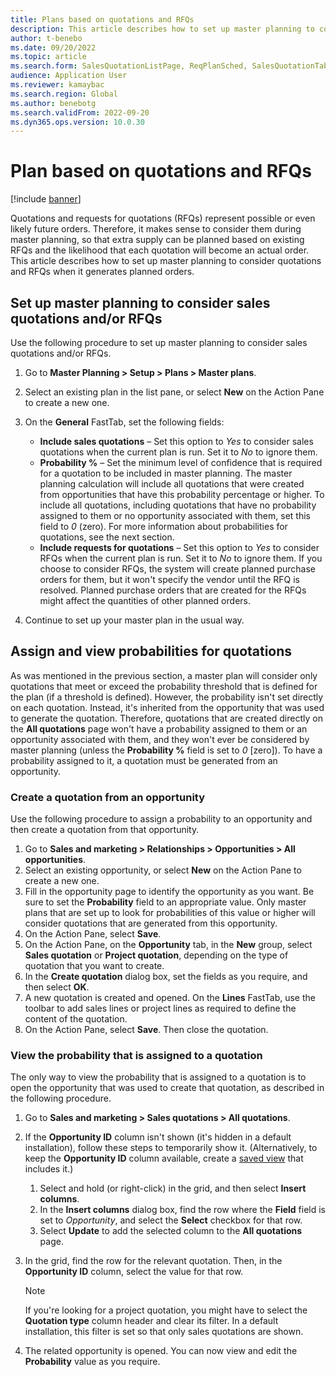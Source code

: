 ```yaml
---
title: Plans based on quotations and RFQs
description: This article describes how to set up master planning to consider quotations and requests for quotation (RFQs) when it generates planned orders.
author: t-benebo
ms.date: 09/20/2022
ms.topic: article
ms.search.form: SalesQuotationListPage, ReqPlanSched, SalesQuotationTable, smmOpportunityTable
audience: Application User
ms.reviewer: kamaybac
ms.search.region: Global
ms.author: benebotg
ms.search.validFrom: 2022-09-20
ms.dyn365.ops.version: 10.0.30
---
```


# Plan based on quotations and RFQs

[!include [banner](../../includes/banner.md)]

Quotations and requests for quotations (RFQs) represent possible or even likely future orders. Therefore, it makes sense to consider them during master planning, so that extra supply can be planned based on existing RFQs and the likelihood that each quotation will become an actual order. This article describes how to set up master planning to consider quotations and RFQs when it generates planned orders.

## Set up master planning to consider sales quotations and/or RFQs

Use the following procedure to set up master planning to consider sales quotations and/or RFQs.

1. Go to **Master Planning \> Setup \> Plans \> Master plans**.
1. Select an existing plan in the list pane, or select **New** on the Action Pane to create a new one.
1. On the **General** FastTab, set the following fields:

    - **Include sales quotations** – Set this option to *Yes* to consider sales quotations when the current plan is run. Set it to *No* to ignore them.
    - **Probability %** – Set the minimum level of confidence that is required for a quotation to be included in master planning. The master planning calculation will include all quotations that were created from opportunities that have this probability percentage or higher. To include all quotations, including quotations that have no probability assigned to them or no opportunity associated with them, set this field to *0* (zero). For more information about probabilities for quotations, see the next section.
    - **Include requests for quotations** – Set this option to *Yes* to consider RFQs when the current plan is run. Set it to *No* to ignore them. If you choose to consider RFQs, the system will create planned purchase orders for them, but it won't specify the vendor until the RFQ is resolved. Planned purchase orders that are created for the RFQs might affect the quantities of other planned orders.

1. Continue to set up your master plan in the usual way.

## Assign and view probabilities for quotations

As was mentioned in the previous section, a master plan will consider only quotations that meet or exceed the probability threshold that is defined for the plan (if a threshold is defined). However, the probability isn't set directly on each quotation. Instead, it's inherited from the opportunity that was used to generate the quotation. Therefore, quotations that are created directly on the **All quotations** page won't have a probability assigned to them or an opportunity associated with them, and they won't ever be considered by master planning (unless the **Probability %** field is set to *0* \[zero\]). To have a probability assigned to it, a quotation must be generated from an opportunity.

### Create a quotation from an opportunity

Use the following procedure to assign a probability to an opportunity and then create a quotation from that opportunity.

1. Go to **Sales and marketing \> Relationships \> Opportunities \> All opportunities**.
1. Select an existing opportunity, or select **New** on the Action Pane to create a new one.
1. Fill in the opportunity page to identify the opportunity as you want. Be sure to set the **Probability** field to an appropriate value. Only master plans that are set up to look for probabilities of this value or higher will consider quotations that are generated from this opportunity.
1. On the Action Pane, select **Save**.
1. On the Action Pane, on the **Opportunity** tab, in the **New** group, select **Sales quotation** or **Project quotation**, depending on the type of quotation that you want to create.
1. In the **Create quotation** dialog box, set the fields as you require, and then select **OK**.
1. A new quotation is created and opened. On the **Lines** FastTab, use the toolbar to add sales lines or project lines as required to define the content of the quotation.
1. On the Action Pane, select **Save**. Then close the quotation.

### View the probability that is assigned to a quotation

The only way to view the probability that is assigned to a quotation is to open the opportunity that was used to create that quotation, as described in the following procedure.

1. Go to **Sales and marketing \> Sales quotations \> All quotations**.
1. If the **Opportunity ID** column isn't shown (it's hidden in a default installation), follow these steps to temporarily show it. (Alternatively, to keep the **Opportunity ID** column available, create a [saved view](../../fin-ops-core/fin-ops/get-started/saved-views.md?toc=/dynamics365/supply-chain/toc.json) that includes it.)

    1. Select and hold (or right-click) in the grid, and then select **Insert columns**.
    1. In the **Insert columns** dialog box, find the row where the **Field** field is set to *Opportunity*, and select the **Select** checkbox for that row.
    1. Select **Update** to add the selected column to the **All quotations** page.

1. In the grid, find the row for the relevant quotation. Then, in the **Opportunity ID** column, select the value for that row.

    > [!NOTE]
    > If you're looking for a project quotation, you might have to select the **Quotation type** column header and clear its filter. In a default installation, this filter is set so that only sales quotations are shown.

1. The related opportunity is opened. You can now view and edit the **Probability** value as you require.
